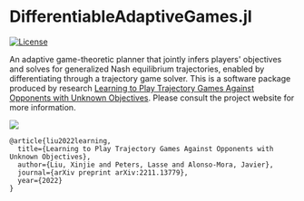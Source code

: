 # DifferentiableAdaptiveGames.jl

[![License](https://img.shields.io/badge/license-MIT-blue)](https://opensource.org/licenses/MIT)

An adaptive game-theoretic planner that jointly infers players' objectives and solves for generalized Nash equilibrium trajectories, enabled by differentiating through a trajectory game solver. This is a software package produced by research [Learning to Play Trajectory Games Against Opponents with Unknown Objectives](https://xinjie-liu.github.io/projects/game/). Please consult the project website for more information. 

<a href ="https://arxiv.org/abs/2211.13779"><img src="https://xinjie-liu.github.io/assets/img/liu2023ral_teaser.png"></a>

```
@article{liu2022learning,
  title={Learning to Play Trajectory Games Against Opponents with Unknown Objectives},
  author={Liu, Xinjie and Peters, Lasse and Alonso-Mora, Javier},
  journal={arXiv preprint arXiv:2211.13779},
  year={2022}
}
```

